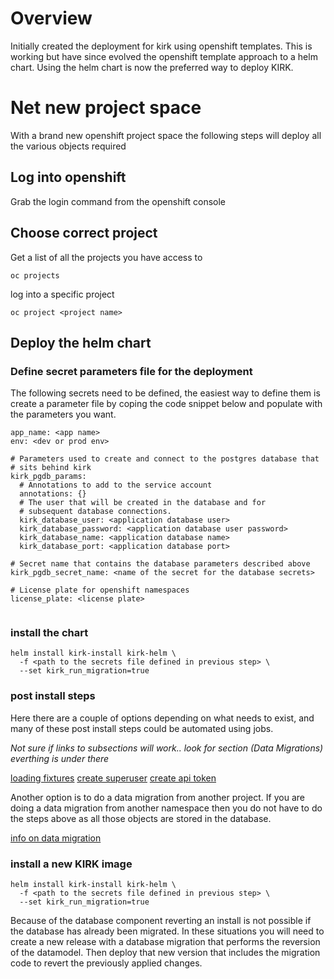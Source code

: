 # Overview

Initially created the deployment for kirk using openshift templates.  This is working
but have since evolved the openshift template approach to a helm chart.  Using the 
helm chart is now the preferred way to deploy KIRK.

# Net new project space

With a brand new openshift project space the following steps will deploy all the 
various objects required

## Log into openshift
Grab the login command from the openshift console

## Choose correct project

Get a list of all the projects you have access to

`oc projects`

log into a specific project

`oc project <project name>`

## Deploy the helm chart

### Define secret parameters file for the deployment

The following secrets need to be defined, the easiest way to define them is 
create a parameter file by coping the code snippet below and populate with 
the parameters you want.

```
app_name: <app name>
env: <dev or prod env>

# Parameters used to create and connect to the postgres database that
# sits behind kirk
kirk_pgdb_params:
  # Annotations to add to the service account
  annotations: {}
  # The user that will be created in the database and for 
  # subsequent database connections.
  kirk_database_user: <application database user>
  kirk_database_password: <application database user password>
  kirk_database_name: <application database name>
  kirk_database_port: <application database port>

# Secret name that contains the database parameters described above
kirk_pgdb_secret_name: <name of the secret for the database secrets>

# License plate for openshift namespaces
license_plate: <license plate>
        
```

### install the chart

```
helm install kirk-install kirk-helm \
  -f <path to the secrets file defined in previous step> \
  --set kirk_run_migration=true
```

### post install steps

Here there are a couple of options depending on what needs to exist, and many 
of  these post install steps could be automated using jobs.

*Not sure if links to subsections will work.. look for section (Data Migrations)  everthing is under there*

[loading fixtures](./deploy_notes.md#loading-fixtures)
[create superuser](./deploy_notes.md#create-superuser)
[create api token](./deploy_notes.md#create-api-token)

Another option is to do a data migration from another project.  If you are doing 
a data migration from another namespace then you do not have to do the steps above
as all those objects are stored in the database.

[info on data migration](./deploy_notes.md#data-migrations-for-deployments)


### install a new KIRK image

```
helm install kirk-install kirk-helm \
  -f <path to the secrets file defined in previous step> \
  --set kirk_run_migration=true
```

Because of the database component reverting an install is not possible if the database has already been migrated.  In 
these situations you will need to create a new release with a database migration that performs the reversion of the
datamodel.  Then deploy that new version that includes the migration code to revert the previously applied changes.
